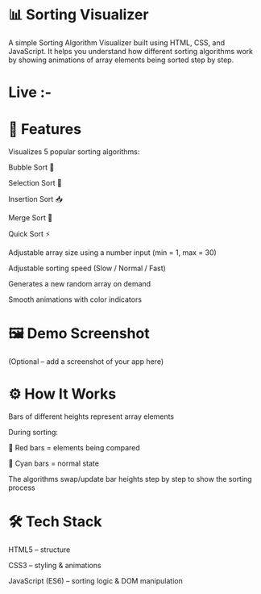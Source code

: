 # 📊 Sorting Visualizer

A simple Sorting Algorithm Visualizer built using HTML, CSS, and JavaScript.
It helps you understand how different sorting algorithms work by showing animations of array elements being sorted step by step.

# Live :- 

# 🚀 Features

Visualizes 5 popular sorting algorithms:

Bubble Sort 🫧

Selection Sort 🎯

Insertion Sort 📥

Merge Sort 🔀

Quick Sort ⚡

Adjustable array size using a number input (min = 1, max = 30)

Adjustable sorting speed (Slow / Normal / Fast)

Generates a new random array on demand

Smooth animations with color indicators

# 🖼️ Demo Screenshot

(Optional – add a screenshot of your app here)

# ⚙️ How It Works

Bars of different heights represent array elements

During sorting:

🔴 Red bars = elements being compared

🔵 Cyan bars = normal state

The algorithms swap/update bar heights step by step to show the sorting process

# 🛠️ Tech Stack

HTML5 – structure

CSS3 – styling & animations

JavaScript (ES6) – sorting logic & DOM manipulation

